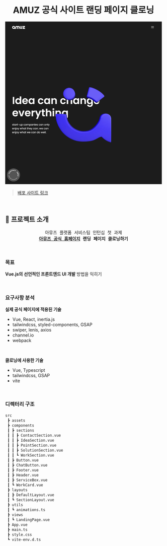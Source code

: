 <div align="center">

# AMUZ 공식 사이트 랜딩 페이지 클로닝

</div>

![alt text](/public/readme-thumbnail.png)

> [배포 사이트 링크](https://amuz-official-clone.vercel.app/)

<br>

## 🚀 프로젝트 소개

<div align="center">
<pre>
아뮤즈 플랫폼 서비스팀 인턴십 첫 과제
<strong><a href="https://amuz.co.kr/" target="_blank">아뮤즈 공식 홈페이지</a> 랜딩 페이지 클로닝하기</strong>
</pre>
</div>

<br />

### 목표
**Vue.js의 선언적인 프론트엔드 UI 개발** 방법을 익히기

<br />

### 요구사항 분석
**실제 공식 페이지에 적용된 기술**
- Vue, React, inertia.js
- tailwindcss, styled-components, GSAP
- swiper, lenis, axios
- channel.io
- webpack

<br />

**클로닝에 사용한 기술**
- Vue, Typescript
- tailwindcss, GSAP
- vite

<br />

### 디렉터리 구조
```plain
src
 ┣ assets
 ┣ components
 ┃ ┣ sections
 ┃ ┃ ┣ ContactSection.vue
 ┃ ┃ ┣ IdeaSection.vue
 ┃ ┃ ┣ PointSection.vue
 ┃ ┃ ┣ SolutionSection.vue
 ┃ ┃ ┗ WorkSection.vue
 ┃ ┣ Button.vue
 ┃ ┣ ChatButton.vue
 ┃ ┣ Footer.vue
 ┃ ┣ Header.vue
 ┃ ┣ ServiceBox.vue
 ┃ ┗ WorkCard.vue
 ┣ layouts
 ┃ ┣ DefaultLayout.vue
 ┃ ┗ SectionLayout.vue
 ┣ utils
 ┃ ┗ animations.ts
 ┣ views
 ┃ ┗ LandingPage.vue
 ┣ App.vue
 ┣ main.ts
 ┣ style.css
 ┗ vite-env.d.ts
```
